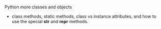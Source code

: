 Python more classes and objects
- class methods, static methods, class vs instance attributes, and how to use the special __str__ and __repr__ methods.
